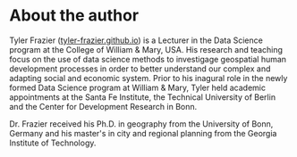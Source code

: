 # About the author

Tyler Frazier ([tyler-frazier.github.io]()) is a Lecturer in the Data Science program at the College of William & Mary, USA.  His research and teaching focus on the use of data science methods to investigage geospatial human development processes in order to better understand our complex and adapting social and economic system.  Prior to his inagural role in the newly formed Data Science program at William & Mary, Tyler held academic appointments at the Santa Fe Institute, the Technical University of Berlin and the Center for Development Research in Bonn. 

Dr. Frazier received his Ph.D. in geography from the University of Bonn, Germany and his master's in city and regional planning from the Georgia Institute of Technology.